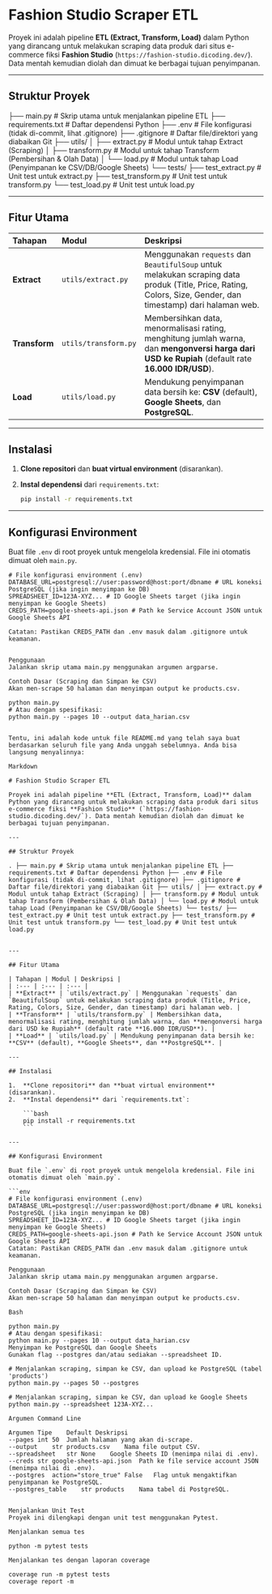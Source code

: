 # Fashion Studio Scraper ETL

Proyek ini adalah pipeline **ETL (Extract, Transform, Load)** dalam Python yang dirancang untuk melakukan scraping data produk dari situs e-commerce fiksi **Fashion Studio** (`https://fashion-studio.dicoding.dev/`). Data mentah kemudian diolah dan dimuat ke berbagai tujuan penyimpanan.

---

## Struktur Proyek

├── main.py # Skrip utama untuk menjalankan pipeline ETL 
├── requirements.txt # Daftar dependensi Python 
├── .env # File konfigurasi (tidak di-commit, lihat .gitignore) 
├── .gitignore # Daftar file/direktori yang diabaikan Git 
├── utils/ │ ├── extract.py # Modul untuk tahap Extract (Scraping) │ 
├── transform.py # Modul untuk tahap Transform (Pembersihan & Olah Data) 
│ └── load.py # Modul untuk tahap Load (Penyimpanan ke CSV/DB/Google Sheets)
  └── tests/ 
├── test_extract.py # Unit test untuk extract.py 
├── test_transform.py # Unit test untuk transform.py 
  └── test_load.py # Unit test untuk load.py

---

## Fitur Utama

| Tahapan | Modul | Deskripsi |
| :--- | :--- | :--- |
| **Extract** | `utils/extract.py` | Menggunakan `requests` dan `BeautifulSoup` untuk melakukan scraping data produk (Title, Price, Rating, Colors, Size, Gender, dan timestamp) dari halaman web. |
| **Transform** | `utils/transform.py` | Membersihkan data, menormalisasi rating, menghitung jumlah warna, dan **mengonversi harga dari USD ke Rupiah** (default rate **16.000 IDR/USD**). |
| **Load** | `utils/load.py` | Mendukung penyimpanan data bersih ke: **CSV** (default), **Google Sheets**, dan **PostgreSQL**. |

---

## Instalasi

1.  **Clone repositori** dan **buat virtual environment** (disarankan).
2.  **Instal dependensi** dari `requirements.txt`:

    ```bash
    pip install -r requirements.txt
    ```

---

## Konfigurasi Environment

Buat file `.env` di root proyek untuk mengelola kredensial. File ini otomatis dimuat oleh `main.py`.

```env
# File konfigurasi environment (.env)
DATABASE_URL=postgresql://user:password@host:port/dbname # URL koneksi PostgreSQL (jika ingin menyimpan ke DB)
SPREADSHEET_ID=123A-XYZ... # ID Google Sheets target (jika ingin menyimpan ke Google Sheets)
CREDS_PATH=google-sheets-api.json # Path ke Service Account JSON untuk Google Sheets API

Catatan: Pastikan CREDS_PATH dan .env masuk dalam .gitignore untuk keamanan.


Penggunaan
Jalankan skrip utama main.py menggunakan argumen argparse.

Contoh Dasar (Scraping dan Simpan ke CSV)
Akan men-scrape 50 halaman dan menyimpan output ke products.csv.

python main.py
# Atau dengan spesifikasi:
python main.py --pages 10 --output data_harian.csv


Tentu, ini adalah kode untuk file README.md yang telah saya buat berdasarkan seluruh file yang Anda unggah sebelumnya. Anda bisa langsung menyalinnya:

Markdown

# Fashion Studio Scraper ETL

Proyek ini adalah pipeline **ETL (Extract, Transform, Load)** dalam Python yang dirancang untuk melakukan scraping data produk dari situs e-commerce fiksi **Fashion Studio** (`https://fashion-studio.dicoding.dev/`). Data mentah kemudian diolah dan dimuat ke berbagai tujuan penyimpanan.

---

## Struktur Proyek

. ├── main.py # Skrip utama untuk menjalankan pipeline ETL ├── requirements.txt # Daftar dependensi Python ├── .env # File konfigurasi (tidak di-commit, lihat .gitignore) ├── .gitignore # Daftar file/direktori yang diabaikan Git ├── utils/ │ ├── extract.py # Modul untuk tahap Extract (Scraping) │ ├── transform.py # Modul untuk tahap Transform (Pembersihan & Olah Data) │ └── load.py # Modul untuk tahap Load (Penyimpanan ke CSV/DB/Google Sheets) └── tests/ ├── test_extract.py # Unit test untuk extract.py ├── test_transform.py # Unit test untuk transform.py └── test_load.py # Unit test untuk load.py


---

## Fitur Utama

| Tahapan | Modul | Deskripsi |
| :--- | :--- | :--- |
| **Extract** | `utils/extract.py` | Menggunakan `requests` dan `BeautifulSoup` untuk melakukan scraping data produk (Title, Price, Rating, Colors, Size, Gender, dan timestamp) dari halaman web. |
| **Transform** | `utils/transform.py` | Membersihkan data, menormalisasi rating, menghitung jumlah warna, dan **mengonversi harga dari USD ke Rupiah** (default rate **16.000 IDR/USD**). |
| **Load** | `utils/load.py` | Mendukung penyimpanan data bersih ke: **CSV** (default), **Google Sheets**, dan **PostgreSQL**. |

---

## Instalasi

1.  **Clone repositori** dan **buat virtual environment** (disarankan).
2.  **Instal dependensi** dari `requirements.txt`:

    ```bash
    pip install -r requirements.txt
    ```

---

## Konfigurasi Environment

Buat file `.env` di root proyek untuk mengelola kredensial. File ini otomatis dimuat oleh `main.py`.

```env
# File konfigurasi environment (.env)
DATABASE_URL=postgresql://user:password@host:port/dbname # URL koneksi PostgreSQL (jika ingin menyimpan ke DB)
SPREADSHEET_ID=123A-XYZ... # ID Google Sheets target (jika ingin menyimpan ke Google Sheets)
CREDS_PATH=google-sheets-api.json # Path ke Service Account JSON untuk Google Sheets API
Catatan: Pastikan CREDS_PATH dan .env masuk dalam .gitignore untuk keamanan.

Penggunaan
Jalankan skrip utama main.py menggunakan argumen argparse.

Contoh Dasar (Scraping dan Simpan ke CSV)
Akan men-scrape 50 halaman dan menyimpan output ke products.csv.

Bash

python main.py
# Atau dengan spesifikasi:
python main.py --pages 10 --output data_harian.csv
Menyimpan ke PostgreSQL dan Google Sheets
Gunakan flag --postgres dan/atau sediakan --spreadsheet ID.

# Menjalankan scraping, simpan ke CSV, dan upload ke PostgreSQL (tabel 'products')
python main.py --pages 50 --postgres

# Menjalankan scraping, simpan ke CSV, dan upload ke Google Sheets
python main.py --spreadsheet 123A-XYZ...

Argumen Command Line

Argumen	Tipe	Default	Deskripsi
--pages	int	50	Jumlah halaman yang akan di-scrape.
--output	str	products.csv	Nama file output CSV.
--spreadsheet	str	None	Google Sheets ID (menimpa nilai di .env).
--creds	str	google-sheets-api.json	Path ke file service account JSON (menimpa nilai di .env).
--postgres	action="store_true"	False	Flag untuk mengaktifkan penyimpanan ke PostgreSQL.
--postgres_table	str	products	Nama tabel di PostgreSQL.


Menjalankan Unit Test
Proyek ini dilengkapi dengan unit test menggunakan Pytest.

Menjalankan semua tes

python -m pytest tests

Menjalankan tes dengan laporan coverage

coverage run -m pytest tests
coverage report -m
